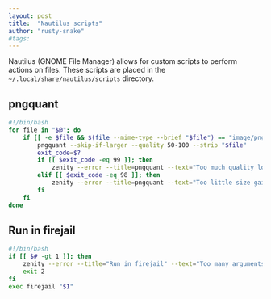 ```yaml
---
layout: post
title:  "Nautilus scripts"
author: "rusty-snake"
#tags:
---
```


Nautilus (GNOME File Manager) allows for custom scripts to perform actions on files.
These scripts are placed in the `~/.local/share/nautilus/scripts` directory.

## pngquant

~~~ bash
#!/bin/bash
for file in "$@"; do
    if [[ -e $file && $(file --mime-type --brief "$file") == "image/png" ]]; then
        pngquant --skip-if-larger --quality 50-100 --strip "$file"
        exit_code=$?
        if [[ $exit_code -eq 99 ]]; then
            zenity --error --title=pngquant --text="Too much quality loss. Image can not be converted."
        elif [[ $exit_code -eq 98 ]]; then
            zenity --error --title=pngquant --text="Too little size gain. Image can not be converted."
        fi
    fi
done
~~~

## Run in firejail

~~~ bash
#!/bin/bash
if [[ $# -gt 1 ]]; then
    zenity --error --title="Run in firejail" --text="Too many arguments.\n\nYou can only run one program in firejail."
    exit 2
fi
exec firejail "$1"
~~~
